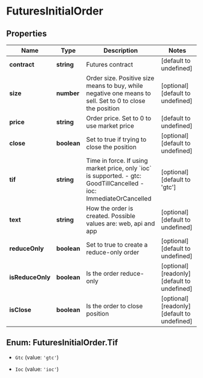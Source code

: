 # FuturesInitialOrder

## Properties

Name | Type | Description | Notes
------------ | ------------- | ------------- | -------------
**contract** | **string** | Futures contract | [default to undefined]
**size** | **number** | Order size. Positive size means to buy, while negative one means to sell. Set to 0 to close the position | [optional] [default to undefined]
**price** | **string** | Order price. Set to 0 to use market price | [default to undefined]
**close** | **boolean** | Set to true if trying to close the position | [optional] [default to undefined]
**tif** | **string** | Time in force. If using market price, only &#x60;ioc&#x60; is supported.  - gtc: GoodTillCancelled - ioc: ImmediateOrCancelled | [optional] [default to &#39;gtc&#39;]
**text** | **string** | How the order is created. Possible values are: web, api and app | [optional] [default to undefined]
**reduceOnly** | **boolean** | Set to true to create a reduce-only order | [optional] [default to undefined]
**isReduceOnly** | **boolean** | Is the order reduce-only | [optional] [readonly] [default to undefined]
**isClose** | **boolean** | Is the order to close position | [optional] [readonly] [default to undefined]

## Enum: FuturesInitialOrder.Tif

* `Gtc` (value: `'gtc'`)

* `Ioc` (value: `'ioc'`)


